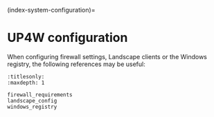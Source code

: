 (index-system-configuration)=

# UP4W configuration

When configuring firewall settings, Landscape clients or the Windows registry,
the following references may be useful:

```{toctree}
:titlesonly:
:maxdepth: 1

firewall_requirements
landscape_config
windows_registry
```
